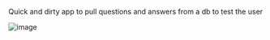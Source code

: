 Quick and dirty app to pull questions and answers from a db to test the user

![image](https://github.com/user-attachments/assets/56126699-fadf-4d71-9d55-ff1aaa82df4d)
